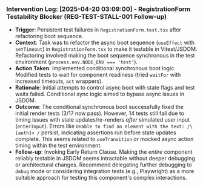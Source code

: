 ### Intervention Log: [2025-04-20 03:09:00] - RegistrationForm Testability Blocker (REG-TEST-STALL-001 Follow-up)
- **Trigger**: Persistent test failures in `RegistrationForm.test.tsx` after refactoring boot sequence.
- **Context**: Task was to refactor the async boot sequence (`useEffect` with `setTimeout`) in `RegistrationForm.tsx` to make it testable in Vitest/JSDOM. Refactoring involved making the boot sequence synchronous in the test environment (`process.env.NODE_ENV === 'test'`).
- **Action Taken**: Implemented conditional synchronous boot logic. Modified tests to wait for component readiness (tried `waitFor` with increased timeouts, `act` wrappers).
- **Rationale**: Initial attempts to control async boot with state flags and test waits failed. Conditional sync logic aimed to bypass async issues in JSDOM.
- **Outcome**: The conditional synchronous boot successfully fixed the initial render tests (3/17 now pass). However, 14 tests still fail due to timing issues with state updates/re-renders *after* simulated user input (`enterInput`). Errors like `Unable to find an element with the text: /\[auth]> /` persist, indicating assertions run before state updates complete. This seems related to `useTransition` or mocked async action timing within the test environment.
- **Follow-up**: Invoking Early Return Clause. Making the *entire* component reliably testable in JSDOM seems intractable without deeper debugging or architectural changes. Recommend delegating further debugging to `debug` mode or considering integration tests (e.g., Playwright) as a more suitable approach for testing this component's complex interactions.